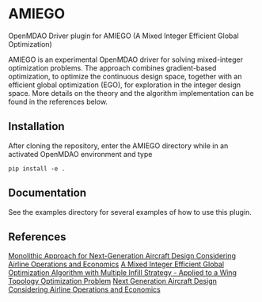 # AMIEGO

OpenMDAO Driver plugin for AMIEGO (A Mixed Integer Efficient Global Optimization)

AMIEGO is an experimental OpenMDAO driver for solving mixed-integer optimization problems. The
approach combines gradient-based optimization, to optimize the continuous design space, together
with an efficient global optimization (EGO), for exploration in the integer design space. More
details on the theory and the algorithm implementation can be found in the references below.

## Installation

After cloning the repository, enter the AMIEGO directory while in an activated OpenMDAO environment and type

    pip install -e .


## Documentation

See the examples directory for several examples of how to use this plugin.


## References

[Monolithic Approach for Next-Generation Aircraft Design Considering Airline Operations and Economics](http://openmdao.org/pubs/roy_amiego_2019.pdf)
[A Mixed Integer Efficient Global Optimization Algorithm with Multiple Infill Strategy - Applied to a Wing Topology Optimization Problem](http://openmdao.org/pubs/roy_scitech_2019_submitted.pdf)
[Next Generation Aircraft Design Considering Airline Operations and Economics](http://openmdao.org/pubs/roy_amiego_2018.pdf)
